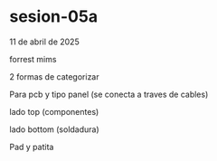 # sesion-05a

11 de abril de 2025

forrest mims

2 formas de categorizar

Para pcb y tipo panel (se conecta a traves de cables)

lado top (componentes)

lado bottom (soldadura)

Pad y patita
